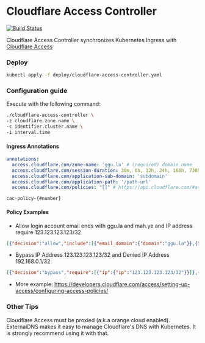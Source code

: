 # Cloudflare Access Controller
[![Build Status](https://travis-ci.org/DingGGu/cloudflare-access-controller.svg?branch=master)](https://travis-ci.org/DingGGu/cloudflare-access-controller)

Cloudflare Access Controller synchronizes Kubernetes Ingress with [Cloudflare Access](https://www.cloudflare.com/products/cloudflare-access/)

### Deploy
```bash
kubectl apply -f deploy/cloudflare-access-controller.yaml
```

### Configuration guide
Execute with the following command:
```bash
./cloudflare-access-controller \
-z cloudflare.zone.name \
-c identifier.cluster.name \
-i interval.time
```

#### Ingress Annotations
```yaml
annotations:
  access.cloudflare.com/zone-name: 'ggu.la' # (required) domain name
  access.cloudflare.com/session-duration: 30m, 6h, 12h, 24h, 168h, 730h # (required) domain name
  access.cloudflare.com/application-sub-domain: 'subdomain'
  access.cloudflare.com/application-path: '/path-url'
  access.cloudflare.com/policies: "[]" # https://api.cloudflare.com/#access-policy-create-access-policy
```

`cac-policy-{#number}`

#### Policy Examples
- Allow login account email ends with ggu.la and mah.ye and IP address require 123.123.123.123/32 
```json
[{"decision":"allow","include":[{"email_domain":{"domain":"ggu.la"}},{"email_domain":{"domain":"mah.ye"}}],"require":[{"ip":{"ip":"123.123.123.123/32"}}]}]
```
- Bypass IP Address 123.123.123.123/32 and Denied IP Address 192.168.0.1/32
```json
[{"decision":"bypass","require":[{"ip":{"ip":"123.123.123.123/32"}}]},{"decision":"deny","require":[{"ip":{"ip":"192.168.0.1/32"}}]}]
``` 
- More example: https://developers.cloudflare.com/access/setting-up-access/configuring-access-policies/

### Other Tips
Cloudflare Access must be proxied (a.k.a orange cloud enabled). ExternalDNS makes it easy to manage Cloudflare's DNS with Kubernetes. It is strongly recommend using it with that.